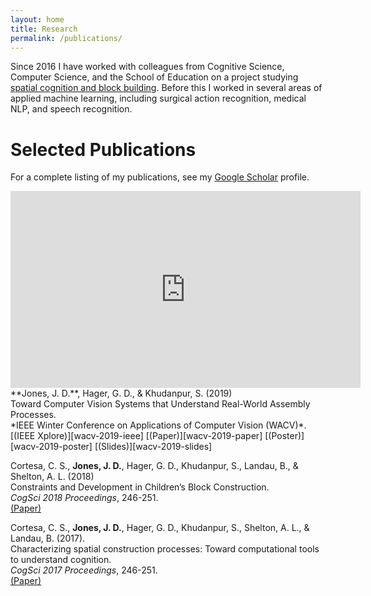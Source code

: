 ```yaml
---
layout: home
title: Research
permalink: /publications/
---
```


Since 2016 I have worked with colleagues from Cognitive Science, Computer
Science, and the School of Education on a project studying [spatial cognition
and block building][blocks-site]. Before this I worked in several areas of
applied machine learning, including surgical action recognition, medical NLP,
and speech recognition.

# Selected Publications

For a complete listing of my publications, see my [Google Scholar][g-scholar] profile.

<iframe width="560" height="315" src="https://www.youtube.com/embed/KlDadt127JY" frameborder="0" allow="accelerometer; autoplay; encrypted-media; gyroscope; picture-in-picture" allowfullscreen></iframe>
**Jones, J. D.**, Hager, G. D., & Khudanpur, S. (2019) <br>
Toward Computer Vision Systems that Understand Real-World Assembly Processes. <br>
*IEEE Winter Conference on Applications of Computer Vision (WACV)*. <br>
[(IEEE Xplore)][wacv-2019-ieee]
[(Paper)][wacv-2019-paper]
[(Poster)][wacv-2019-poster]
[(Slides)][wacv-2019-slides]

Cortesa, C. S., **Jones, J. D.**, Hager, G. D., Khudanpur, S., Landau, B., & Shelton, A. L. (2018) <br>
Constraints and Development in Children’s Block Construction. <br>
*CogSci 2018 Proceedings*, 246-251. <br>
[(Paper)][cogsci-2018-paper]

Cortesa, C. S., **Jones, J. D.**, Hager, G. D., Khudanpur, S., Shelton, A. L., & Landau, B. (2017). <br>
Characterizing spatial construction processes: Toward computational tools to understand cognition. <br>
*CogSci 2017 Proceedings*, 246-251. <br>
[(Paper)][cogsci-2017-paper]

[g-scholar]: https://scholar.google.com/citations?hl=en&user=5QmTYPUAAAAJ
[blocks-site]: https://cirl.lcsr.jhu.edu/spatial-cognition-and-block-building/
[wacv-2019-ieee]: https://ieeexplore.ieee.org/document/8659114
[wacv-2019-paper]: https://cirl.lcsr.jhu.edu/wp-content/uploads/2019/02/2019_wacv_jones-et-al.pdf
[wacv-2019-slides]: https://cirl.lcsr.jhu.edu/wp-content/uploads/2019/02/wacv19-jdjones.pdf
[wacv-2019-poster]: https://cirl.lcsr.jhu.edu/wp-content/uploads/2019/02/WACV19-poster-jdjones.pdf
[wacv-2019-video]: https://youtu.be/KlDadt127JY
[cogsci-2018-paper]: http://mindmodeling.org/cogsci2018/papers/0065/0065.pdf
[cogsci-2017-paper]: http://langcoglab.jhu.edu/files/2018/01/paper0057.pdf
